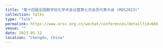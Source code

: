 ```yaml
---
title: "第十四届全国数学优化学术会议暨第七次会员代表大会 (MOS2023)"
collection: talks
type: "Talk"
permalink: https://www.orsc.org.cn/wechat/conferences/detail?id=666
venue: ""
date: 2023-05-12
location: "Chengdu, China"
---
```


